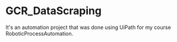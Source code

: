 # GCR_DataScraping
It's an automation project that was done using UiPath for my course RoboticProcessAutomation. 
